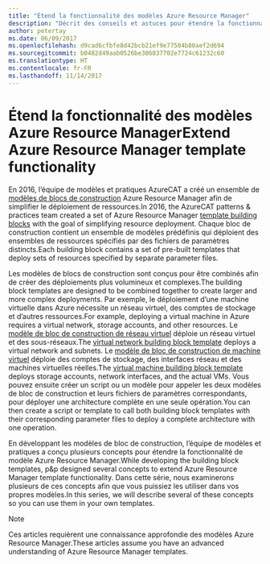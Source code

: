 ```yaml
---
title: "Étend la fonctionnalité des modèles Azure Resource Manager"
description: "Décrit des conseils et astuces pour étendre la fonctionnalité des modèles Azure Resource Manager"
author: petertay
ms.date: 06/09/2017
ms.openlocfilehash: d9cad6cfbfe8d42bcb21ef9e77504b80aef2d694
ms.sourcegitcommit: b0482d49aab0526be386837702e7724c61232c60
ms.translationtype: HT
ms.contentlocale: fr-FR
ms.lasthandoff: 11/14/2017
---
```

# <a name="extend-azure-resource-manager-template-functionality"></a><span data-ttu-id="aff9f-103">Étend la fonctionnalité des modèles Azure Resource Manager</span><span class="sxs-lookup"><span data-stu-id="aff9f-103">Extend Azure Resource Manager template functionality</span></span>

<span data-ttu-id="aff9f-104">En 2016, l’équipe de modèles et pratiques AzureCAT a créé un ensemble de [modèles de blocs de construction](https://github.com/mspnp/template-building-blocks/wiki) Azure Resource Manager afin de simplifier le déploiement de ressources.</span><span class="sxs-lookup"><span data-stu-id="aff9f-104">In 2016, the AzureCAT patterns & practices team created a set of Azure Resource Manager [template building blocks](https://github.com/mspnp/template-building-blocks/wiki) with the goal of simplifying resource deployment.</span></span> <span data-ttu-id="aff9f-105">Chaque bloc de construction contient un ensemble de modèles prédéfinis qui déploient des ensembles de ressources spécifiés par des fichiers de paramètres distincts.</span><span class="sxs-lookup"><span data-stu-id="aff9f-105">Each building block contains a set of pre-built templates that deploy sets of resources specified by separate parameter files.</span></span>

<span data-ttu-id="aff9f-106">Les modèles de blocs de construction sont conçus pour être combinés afin de créer des déploiements plus volumineux et complexes.</span><span class="sxs-lookup"><span data-stu-id="aff9f-106">The building block templates are designed to be combined together to create larger and more complex deployments.</span></span> <span data-ttu-id="aff9f-107">Par exemple, le déploiement d’une machine virtuelle dans Azure nécessite un réseau virtuel, des comptes de stockage et d’autres ressources.</span><span class="sxs-lookup"><span data-stu-id="aff9f-107">For example, deploying a virtual machine in Azure requires a virtual network, storage accounts, and other resources.</span></span> <span data-ttu-id="aff9f-108">Le [modèle de bloc de construction de réseau virtuel](https://github.com/mspnp/template-building-blocks/wiki/VNet-(v1)) déploie un réseau virtuel et des sous-réseaux.</span><span class="sxs-lookup"><span data-stu-id="aff9f-108">The [virtual network building block template](https://github.com/mspnp/template-building-blocks/wiki/VNet-(v1)) deploys a virtual network and subnets.</span></span> <span data-ttu-id="aff9f-109">Le [modèle de bloc de construction de machine virtuel](https://github.com/mspnp/template-building-blocks/wiki/Windows-and-Linux-VMs-(v1)) déploie des comptes de stockage, des interfaces réseau et des machines virtuelles réelles.</span><span class="sxs-lookup"><span data-stu-id="aff9f-109">The [virtual machine building block template](https://github.com/mspnp/template-building-blocks/wiki/Windows-and-Linux-VMs-(v1)) deploys storage accounts, network interfaces, and the actual VMs.</span></span> <span data-ttu-id="aff9f-110">Vous pouvez ensuite créer un script ou un modèle pour appeler les deux modèles de bloc de construction et leurs fichiers de paramètres correspondants, pour déployer une architecture complète en une seule opération.</span><span class="sxs-lookup"><span data-stu-id="aff9f-110">You can then create a script or template to call both building block templates with their corresponding parameter files to deploy a complete architecture with one operation.</span></span>

<span data-ttu-id="aff9f-111">En développant les modèles de bloc de construction, l’équipe de modèles et pratiques a conçu plusieurs concepts pour étendre la fonctionnalité de modèle Azure Resource Manager.</span><span class="sxs-lookup"><span data-stu-id="aff9f-111">While developing the building block templates, p&p designed several concepts to extend Azure Resource Manager template functionality.</span></span> <span data-ttu-id="aff9f-112">Dans cette série, nous examinerons plusieurs de ces concepts afin que vous puissiez les utiliser dans vos propres modèles.</span><span class="sxs-lookup"><span data-stu-id="aff9f-112">In this series, we will describe several of these concepts so you can use them in your own templates.</span></span>

> [!NOTE]
> <span data-ttu-id="aff9f-113">Ces articles requièrent une connaissance approfondie des modèles Azure Resource Manager.</span><span class="sxs-lookup"><span data-stu-id="aff9f-113">These articles assume you have an advanced understanding of Azure Resource Manager templates.</span></span>